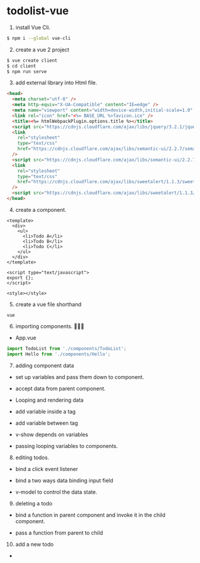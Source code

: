 # todolist-vue

1. install Vue Cli.

```bash
$ npm i --global vue-cli
```

2. create a vue 2 project

```bash
$ vue create client
$ cd client
$ npm run serve
```

3. add external library into Html file.

```html
<head>
  <meta charset="utf-8" />
  <meta http-equiv="X-UA-Compatible" content="IE=edge" />
  <meta name="viewport" content="width=device-width,initial-scale=1.0" />
  <link rel="icon" href="<%= BASE_URL %>favicon.ico" />
  <title><%= htmlWebpackPlugin.options.title %></title>
  <script src="https://cdnjs.cloudflare.com/ajax/libs/jquery/3.2.1/jquery.min.js"></script>
  <link
    rel="stylesheet"
    type="text/css"
    href="https://cdnjs.cloudflare.com/ajax/libs/semantic-ui/2.2.7/semantic.min.css"
  />
  <script src="https://cdnjs.cloudflare.com/ajax/libs/semantic-ui/2.2.7/semantic.min.js"></script>
  <link
    rel="stylesheet"
    type="text/css"
    href="https://cdnjs.cloudflare.com/ajax/libs/sweetalert/1.1.3/sweetalert.min.css"
  />
  <script src="https://cdnjs.cloudflare.com/ajax/libs/sweetalert/1.1.3/sweetalert.min.js"></script>
</head>
```

4. create a component.

```vue
<template>
  <div>
    <ul>
      <li>Todo A</li>
      <li>Todo B</li>
      <li>Todo C</li>
    </ul>
  </div>
</template>

<script type="text/javascript">
export {};
</script>

<style></style>
```

5. create a vue file shorthand

```vscode
vue
```

6. importing components. :gem::gem::gem:

- App.vue

```js
import TodoList from './components/TodoList';
import Hello from './components/Hello';
```

7. adding component data

- set up variables and pass them down to component.

- accept data from parent component.

- Looping and rendering data

- add variable inside a tag

- add variable between tag

- v-show depends on variables

- passing looping variables to components.

8. editing todos.

- bind a click event listener

- bind a two ways data binding input field

- v-model to control the data state.

9. deleting a todo

- bind a function in parent component and invoke it in the child component.

- pass a function from parent to child

10. add a new todo

- 
